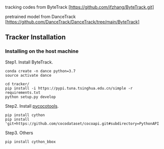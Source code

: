 tracking codes from ByteTrack [https://github.com/ifzhang/ByteTrack.git]

pretrained model from DanceTrack [https://github.com/DanceTrack/DanceTrack/tree/main/ByteTrack]

## Tracker Installation
### Installing on the host machine
Step1. Install ByteTrack.
```shell
conda create -n dance python=3.7
source activate dance

cd tracker/
pip install -i https://pypi.tuna.tsinghua.edu.cn/simple -r requirements.txt
python setup.py develop
```

Step2. Install [pycocotools](https://github.com/cocodataset/cocoapi).

```shell
pip install cython
pip install 'git+https://github.com/cocodataset/cocoapi.git#subdirectory=PythonAPI'
```

Step3. Others
```shell
pip install cython_bbox
```

